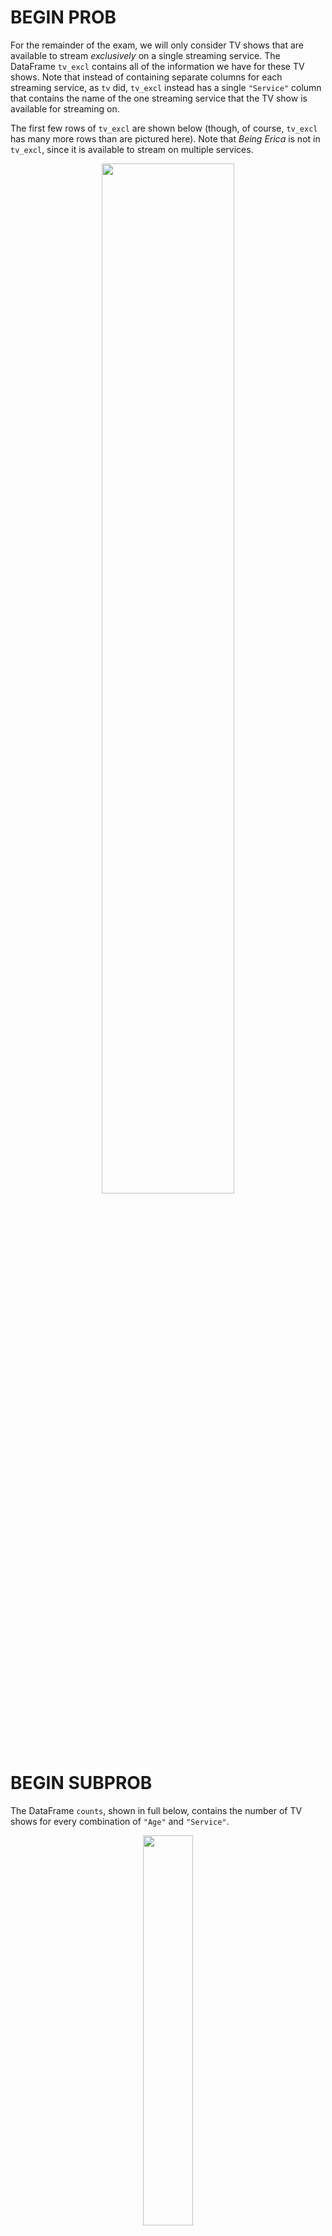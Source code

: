 # BEGIN PROB

For the remainder of the exam, we will only consider TV shows that are
available to stream *exclusively* on a single streaming service. The
DataFrame `tv_excl` contains all of the information we have for these TV
shows. Note that instead of containing separate columns for each
streaming service, as `tv` did, `tv_excl` instead has a single
`"Service"` column that contains the name of the one streaming service
that the TV show is available for streaming on.

The first few rows of `tv_excl` are shown below (though, of course,
`tv_excl` has many more rows than are pictured here). Note that *Being
Erica* is not in `tv_excl`, since it is available to stream on multiple
services.

<center><img src='../assets/images/wi23-midterm/tv-excl.png' width=65%></center>


# BEGIN SUBPROB

The DataFrame `counts`, shown in full below, contains the number of TV
shows for every combination of `"Age"` and `"Service"`.

<center><img src='../assets/images/wi23-midterm/pivot.png' width=40%></center>

Given the above information, what does the following expression evaluate
to?

```py
tv_excl.groupby(["Age", "Service"]).sum().shape[0]
```

( ) 4 
( ) 5 
( ) 12
( ) 16
( ) 18
( ) 20
( ) 25

# BEGIN SOLN

**Answer**: 18

Note that the DataFrame `counts` is a pivot table, created using `tv_excl.pivot_table(index="Age", columns="Service", aggfunc="size")`. As we saw in lecture, pivot tables contain the same information as the result of grouping on two columns.

The DataFrame `tv_excl.groupby(["Age", "Service"]).sum()` will have one row for every unique combination of `"Age"` and `"Service"` in `tv_excl`. (The same is true even if we used a different aggregation method, like `.mean()` or `.max()`.) As `counts` shows us, `tv_excl` contains every possible combination of a single element in {`"13+"`, `"16+"`, `"18+"`, `"7+"`, `"all"`} with a single element in {`"Disney+"`, `"Hulu"`, `"Netflix"`, `"Prime Video"`}, except for (`"13+"`, `"Disney+"`) and (`"18+"`, `"Disney+"`), which were not present in `tv_excl`; if they were, they would have non-null values in `counts`. 

As such, `tv_excl.groupby(["Age", "Service"]).sum()` will have $20 - 2 = 18$ rows, and `tv_excl.groupby(["Age", "Service"]).sum().shape[0]` evaluates to 18.

# END SOLN

# END SUBPROB

# BEGIN SUBPROB

Tiffany would like to compare the distribution of `"Age"` for Hulu and
Netflix. Specifically, she'd like to test the following hypotheses:

-   **Null Hypothesis**: The distributions of `"Age"` for Hulu and
    Netflix are drawn from the same population distribution, and any
    observed differences are due to random chance.

-   **Alternative Hypothesis**: The distributions of `"Age"` for Hulu
    and Netflix are drawn from different population distributions.

What type of test is this?

( ) Hypothesis test
( ) Permutation test

# BEGIN SOLN

**Answer**: Permutation test

A permutation test is a statistical test in which we aim to determine if two samples look like they were drawn from the same unknown population. Here, our two samples are the distribution of `"Age"`s for Hulu and the distribution of `"Age"`s for Netflix.

# END SOLN

# END SUBPROB

# BEGIN SUBPROB

Consider the DataFrame `distr`, defined below.

```py
hn = counts[["Hulu", "Netflix"]]
distr = (hn / hn.sum()).T  # Note that distr has 2 rows and 5 columns.
```

To test the hypotheses in part (b), Tiffany decides to use the total
variation distance as her test statistic. Which of the following
expressions **DO NOT** correctly compute the observed statistic for her
test? Select all that apply.

[ ] `distr.diff().iloc[-1].abs().sum() / 2`
[ ] `distr.diff().sum().abs().sum() / 2` 
[ ] `distr.diff().sum().sum().abs() / 2`
[ ] `(distr.sum() - 2 * distr.iloc[0]).abs().sum() / 2`
[ ] `distr.diff().abs().sum(axis=1).iloc[-1] / 2`
[ ] None of the above: all above options correctly compute the observed statistic.

# BEGIN SOLN

**Answer**: `distr.diff().sum().sum().abs() / 2` only

First, note that the difference between the TVD calculation here and those in lecture is that our pivot table contains one **row** for each distribution, rather than one **column** for each distribution. This is because of the `.T` in the code snippet above. `distr` may look something like:

<center><img src='../assets/images/wi23-midterm/distr.png' width=50%></center>

<br>

As such, here we need to apply the `.diff()` method to each column first, not each row (meaning we should supply `axis=0` to `diff`, not `axis=1`; `axis=0` is the default, so we don't need to explicitly specify it). `distr.diff()` may look something like:

<center><img src='../assets/images/wi23-midterm/distr-diff.png' width=50%></center>

<br>

With that in mind, let's look at each option, remembering that the TVD is the **sum of the absolute differences in proportions, divided by 2**.

- `distr.diff().iloc[-1].abs().sum() / 2`: 
    - `distr.diff().iloc[-1]` contains the differences in proportions. 
    - `distr.diff().iloc[-1].abs()` contains the absolute differences in proportions.
    - `distr.diff().iloc[-1].abs().sum() / 2` contains the sum of the absolute differences in proportions, divided by 2. **This is the TVD.**
- `distr.diff().sum().abs().sum() / 2`: 
    - `distr.diff().sum()` is a Series containing just the last row in `distr.diff()`; remember, null values are ignored when using methods such as `.mean()` and `.sum()`.
    - `distr.diff().sum().abs()` contains the absolute differences in proportions, and hence `distr.diff().sum().abs().sum() / 2` contains the sum of the absolute differences in proportions, divided by 2. **This is the TVD.**
- `distr.diff().sum().sum().abs() / 2`:
    - `distr.diff().sum()` contains the differences in proportions (explained above).
    - `distr.diff().sum().sum()` contains the sum of the differences in proportions. **This is 0**; remember, the reason we use the absolute value is to prevent the positive and negative differences in proportions from cancelling each other out. As a result, this option **does not compute the TVD**; in fact, it errors, because `distr.diff().sum().sum()` is a single `float`, and `float`s don't have an `.abs()` method.
- `(distr.sum() - 2 * distr.iloc[0]).abs().sum() / 2`:
    - This option seems strange, but does actually compute the TVD. The key idea is the fact that $a - b$ is the same as $(a + b) - 2 \cdot b)$. `distr.sum()` is the same as `distr.iloc[0] + distr.iloc[1]`, so `distr.sum() - 2 * distr.iloc[0]` is `distr.iloc[0] + distr.iloc[1] - 2 * distr.iloc[0]` which is `distr.iloc[1] - distr.iloc[0]`, which is just `distr.diff().iloc[-1]`.
    - Then, this option reduces to `distr.diff().iloc[-1].abs().sum() / 2`, which is the same as Option 1. **This is the TVD.**
- `distr.diff().abs().sum(axis=1).iloc[-1] / 2`:
    - `distr.diff().abs()` is a DataFrame in which the last row contains the absolute differences in proportions.
    - `distr.diff().abs().sum(axis=1)` is a Series in which the first element is null and the second element is the sum of the absolute differences in proportions.
    - As such, `distr.diff().abs().sum(axis=1).iloc[-1] / 2` is the sum of the absolute differences in proportions divided by 2. **This is the TVD.**

# END SOLN

# END SUBPROB

Doris proposes a novel approach for testing the hypotheses in part (b).
She proposes we compute the distribution of `"Age"` for all TV shows in
`tv_excl`, ignoring the streaming service they're available on. Then,
she suggests we run two separate tests of the following hypotheses,
using the same significance level as used for the tests in part (b):

-   **Null Hypothesis**: The distribution of `"Age"` for service $X$ is
    drawn from the distribution of `"Age"` for all services we have data
    for.

-   **Alternative Hypothesis**: The distribution of `"Age"` for service
    $X$ is not drawn from the distribution of `"Age"` for all services
    we have data for.

She suggests we test the above pair of hypotheses separately for Hulu
and Netflix, and gives the following interpretations:

1.  If we fail to reject both null hypotheses here, we can also fail to
    reject the null hypothesis in part (b).

2.  If we reject both null hypotheses here, we can also reject the null
    hypothesis in part (b).

# BEGIN SUBPROB

What type of test is Doris proposing we run?

( ) Hypothesis test 
( ) Permutation test

# BEGIN SOLN

**Answer**: Hypothesis test

A hypothesis test is a statistical test in which we aim to determine whether a sample looks like it was drawn at random from a known population. Here, Doris is proposing we run two separate hypothesis tests: one in which we determine whether the distribution of `"Age"` for Hulu (sample) is drawn from the distribution of `"Age"` in our entire dataset (population), and one in which we determine whether the distribution of `"Age"` for Netflix (sample) is drawn from the distribution of `"Age"` in our entire dataset (population).

# END SOLN

# END SUBPROB

# BEGIN SUBPROB

Which of Doris' interpretations are valid? Select all that apply.

[ ] Interpretation 1: If we fail to reject both null hypotheses here, we can also fail to reject the null hypothesis in Problem 6.2.
[ ] Interpretation 2: If we reject both null hypotheses here, we can also reject the null hypothesis in Problem 6.2.
[ ] Neither interpretation is valid.

# BEGIN SOLN

**Answer**: Interpretation 1 only

Let's consider each option.

- **Interpretation 1**: Suppose we fail to reject both null hypotheses here. If that's the case, then the distribution of `"Age"` for Hulu _looks_ like a random sample from the distribution of `"Age"` in our full dataset, and so does the distribution of `"Age"` for Netflix. (Note that we can't conclude they _are_ random samples from the distribution of `"Age"` in our full dataset, since we can't prove the null, we can only fail to reject it). If that's the case, the distributions of `"Age"` for Hulu and Netflix both look like they're drawn from the same population, which means we fail to reject the null from Problem 6.2.
- **Interpretation 2**: Suppose we reject both null hypotheses here. If that's the case, then neither the distribution of `"Age"` for Hulu nor the distribution of `"Age"` for Netflix look like a random sample of `"Age"` in our full dataset. However, that doesn't imply that these two distributions don't look like samples of the same population; all it implies is that they don't look like samples of this particular population. It is still possible that there exists some population distribution that the distributions of `"Age"` for Hulu and Netflix both look like they're drawn from, which means we can't automatically reject the null from Problem 6.2.

# END SOLN

# END SUBPROB

# END PROB